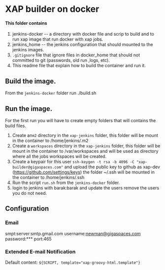 # XAP builder on docker

#### This folder contains

1. jenkins-docker -- a directory with docker file and scrip to build and to run xap image that run docker with xap jobs.
2. jenkins_home -- the jenkins configuration that should mounted to the jenkins images.
3. `.gitignore` file that ignore files in docker_home that should not committed to git (passwords, old run ,logs, etc).
4. This readme file that explain how to build the container and run it.

## Build the image.

From the `jenkins-docker` folder run ./build.sh
  
## Run the image.
For the first run you will have to create empty folders that will contains the build files.

1. Create an`m2` directory in the `xap-jenkins` folder, this folder will be mount in the container to /home/jenkins/.m2
2. Create a `workspaces`  directory in the `xap-jenkins` folder, this folder will be mount in the container to /var/workspaces and will be used as directory where all the jobs workspaces will be created.
3. Create a keypair for this user `ssh-keygen -t rsa -b 4096 -C "xap-builder@gigaspaces.com"` and upload the public key to github as xap-dev (https://github.com/settings/keys) the folder ~/.ssh will be mounted in the container to /home/jenkins/.ssh
4. Run the script `run.sh` from the `jenkins-docker` folder.
5. login to jenkins with barak:barak and update the users remove the users you do not need.

## Configuration

### Email 

smpt:server:smtp.gmail.com
username:newman@gigaspaces.com
password:***
port:465


		
### Extended E-mail Notification

Default content: `${SCRIPT, template="xap-groovy-html.template"}`






 